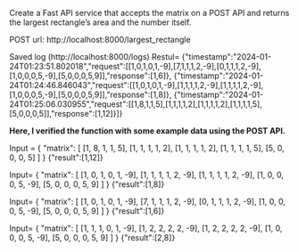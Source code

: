 Create a Fast API service that accepts the matrix on a POST API and returns the largest
rectangle’s area and the number itself.

POST url: http://localhost:8000/largest_rectangle


Saved log (http://localhost:8000/logs)
Restul=
{"timestamp":"2024-01-24T01:23:51.802018","request":[[1,0,1,0,1,-9],[7,1,1,1,2,-9],[0,1,1,1,2,-9],[1,0,0,0,5,-9],[5,0,0,0,5,9]],"response":[1,6]},
{"timestamp":"2024-01-24T01:24:46.846043","request":[[1,0,1,0,1,-9],[1,1,1,1,2,-9],[1,1,1,1,2,-9],[1,0,0,0,5,-9],[5,0,0,0,5,9]],"response":[1,8]},
{"timestamp":"2024-01-24T01:25:06.030955","request":[[1,8,1,1,5],[1,1,1,1,2],[1,1,1,1,2],[1,1,1,1,5],[5,0,0,0,5]],"response":[1,12]}]}

**Here, I verified the function with some example data using the POST API.**

Input = 
    {
      "matrix": [
        [1, 8, 1, 1, 5],
        [1, 1, 1, 1, 2],
        [1, 1, 1, 1, 2],
        [1, 1, 1, 1, 5],
        [5, 0, 0, 0, 5]
      ]
    }
{"result":[1,12]}

Input=
    {
      "matrix": [
      [1, 0, 1, 0, 1, -9],
      [1, 1, 1, 1, 2, -9],
      [1, 1, 1, 1, 2, -9],
      [1, 0, 0, 0, 5, -9],
      [5, 0, 0, 0, 5, 9]
      ]
    }
{"result":[1,8]}

Input=
    {
      "matrix": [
      [1, 0, 1, 0, 1, -9],
      [7, 1, 1, 1, 2, -9],
      [0, 1, 1, 1, 2, -9],
      [1, 0, 0, 0, 5, -9],
      [5, 0, 0, 0, 5, 9]
      ]
    }
{"result":[1,6]}

Input=
    {
      "matrix": [
      [1, 1, 1, 0, 1, -9],
      [1, 2, 2, 2, 2, -9],
      [1, 2, 2, 2, 2, -9],
      [1, 0, 0, 0, 5, -9],
      [5, 0, 0, 0, 5, 9]
      ]
    }
{"result":[2,8]}
